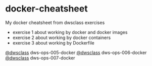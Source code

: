 # docker-cheatsheet

My docker cheatsheet from dwsclass exercises 

* exercise 1  about working by docker and docker images
* exercise 2  about working by docker containers
* exercise 3  about working by Dockerfile

[@dwsclass](https://github.com/dwsclass) dws-ops-005-docker
[@dwsclass](https://github.com/dwsclass) dws-ops-006-docker
[@dwsclass](https://github.com/dwsclass) dws-ops-007-docker

